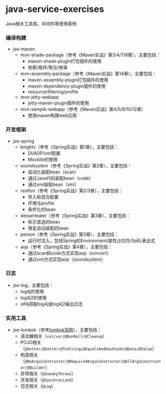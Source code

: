# java-service-exercises

Java相关工具库、中间件等使用案例

### 编译构建

* jse-maven
  * mvn-shade-package（参考《Maven实战》第3/4/7/8章），主要包括：
    * maven-shade-plugin打包插件的使用
    * 依赖/插件/聚合/继承
  * mvn-assembly-package（参考《Maven实战》第14章），主要包括：
    * maven-assembly-plugin打包插件的使用
    * maven-dependency-plugin插件的使用
    * resource/filtering/profile
  * mvn-jetty-webapp
    * jetty-maven-plugin插件的使用
  * mvn-sample-webapp（参考《Maven实战》第4/5/8/10/12章）
    * 使用maven构建web应用
    
### 开发框架

  * jse-spring
    * knights（参考《Spring实战》第1章），主要包括：
      * DI/AOP/xml配置
      * Mockito的使用
    * soundsystem（参考《Spring实战》第2章），主要包括：
      * 自动化装配bean（scan）
      * 通过Java代码装配bean（code）
      * 通过xml装配bean（xml）
    * restfun（参考《Spring实战》第2/3章），主要包括：
      * 导入和混合配置
      * 环境与profile
      * 条件化的bean
    * desserteater（参考《Spring实战》第3章），主要包括：
      * 标示首选的bean
      * 限定自动装配的bean
    * person（参考《Spring实战》第3章），主要包括：
      * 运行时注入，包括Spring的Environment/属性占位符/SpEL表达式
    * aop（参考《Spring实战》第4章），主要包括：
      * 通过scan和code方式实现aop（concert）
      * 通过xml方式实现aop（soundsystem）
        
### 日志

* jse-log，主要包括：
  * log4j的使用
  * log4j2的使用
  * slf4j搭配log4j或log4j2输出日志

### 实用工具

* jse-lombok（参考[lombok官网](https://www.projectlombok.org/features/all)），主要包括：
  * 语法糖相关（`val/var/@NunNull/@Cleanup`）
  * POJO相关（`@Getter/@Setter/@ToString/@EqualsAndHashCode/@Data/@Value`）
  * 构造相关（`@NoArgsConstructor/@RequiredArgsConstructor/@AllArgsConstructor/@Builder`）
  * 异常相关（`@SneakyThrows`）
  * 并发相关（`@Synchronized`）
  * 日志相关（`@Log`）
